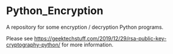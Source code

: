 # Python_Encryption
A repository for some encryption / decryption Python programs.

Please see https://geektechstuff.com/2019/12/29/rsa-public-key-cryptography-python/ for more information.

